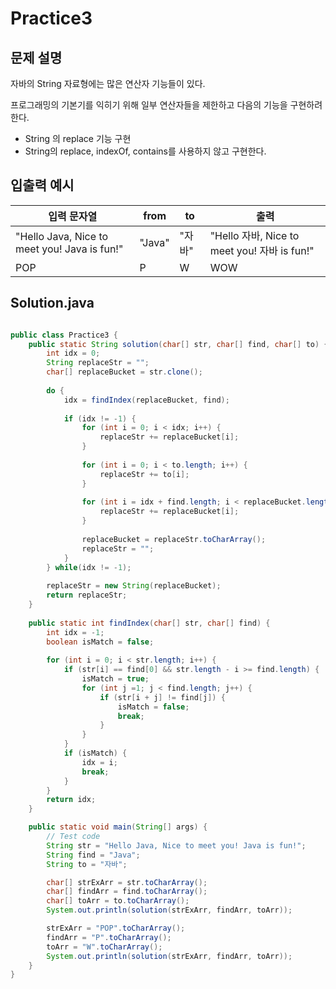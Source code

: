 Practice3
===

문제 설명
---
자바의 String 자료형에는 많은 연산자 기능들이 있다.

프로그래밍의 기본기를 익히기 위해 일부 연산자들을 제한하고 다음의 기능을 구현하려 한다.
- String 의 replace 기능 구현
- String의 replace, indexOf, contains를 사용하지 않고 구현한다.


입출력 예시
---
|입력 문자열|from|to|출력|
|---|---|---|---|
|"Hello Java, Nice to meet you! Java is fun!"|"Java"|"자바"|"Hello 자바, Nice to meet you! 자바 is fun!"|
|POP|P|W|WOW|

## Solution.java
```java

public class Practice3 {
    public static String solution(char[] str, char[] find, char[] to) {
    	int idx = 0;
    	String replaceStr = "";
    	char[] replaceBucket = str.clone();
    	
    	do {
    		idx = findIndex(replaceBucket, find);
    		
    		if (idx != -1) {
    			for (int i = 0; i < idx; i++) {
    				replaceStr += replaceBucket[i];
    			}
    			
    			for (int i = 0; i < to.length; i++) {
    				replaceStr += to[i];
    			}
    			
    			for (int i = idx + find.length; i < replaceBucket.length; i++) {
    				replaceStr += replaceBucket[i];
    			}
    			
    			replaceBucket = replaceStr.toCharArray();
    			replaceStr = "";
    		}
    	} while(idx != -1);
    	
    	replaceStr = new String(replaceBucket);
        return replaceStr;
    }
    
    public static int findIndex(char[] str, char[] find) {
    	int idx = -1;
    	boolean isMatch = false;
    	
    	for (int i = 0; i < str.length; i++) {
    		if (str[i] == find[0] && str.length - i >= find.length) {
    			isMatch = true;
    			for (int j =1; j < find.length; j++) {
    				if (str[i + j] != find[j]) {
    					isMatch = false;
    					break;
    				}
    			}
    		}
    		if (isMatch) {
    			idx = i;
    			break;
    		}
    	}
    	return idx;
    }

    public static void main(String[] args) {
        // Test code
        String str = "Hello Java, Nice to meet you! Java is fun!";
        String find = "Java";
        String to = "자바";

        char[] strExArr = str.toCharArray();
        char[] findArr = find.toCharArray();
        char[] toArr = to.toCharArray();
        System.out.println(solution(strExArr, findArr, toArr));

        strExArr = "POP".toCharArray();
        findArr = "P".toCharArray();
        toArr = "W".toCharArray();
        System.out.println(solution(strExArr, findArr, toArr));
    }
}
```
